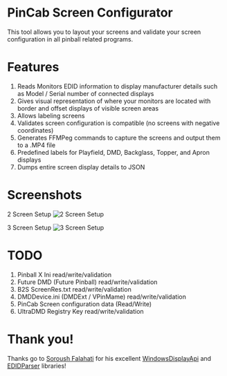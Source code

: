 # PinCab Screen Configurator
This tool allows you to layout your screens and validate your screen configuration in all pinball related programs.

# Features

1. Reads Monitors EDID information to display manufacturer details such as Model / Serial number of connected displays
2. Gives visual representation of where your monitors are located with border and offset displays of visible screen areas
3. Allows labeling screens
4. Validates screen configuration is compatible (no screens with negative coordinates)
5. Generates FFMPeg commands to capture the screens and output them to a .MP4 file
6. Predefined labels for Playfield, DMD, Backglass, Topper, and Apron displays
7. Dumps entire screen display details to JSON

# Screenshots

2 Screen Setup
![2 Screen Setup](https://github.com/xantari/PinCabScreenConfigurator/raw/master/Screenshots/Screenshot_2Screens.png "2 Screen Setup")

3 Screen Setup
![3 Screen Setup](https://github.com/xantari/PinCabScreenConfigurator/raw/master/Screenshots/Screenshot_3Screens.png "3 Screen Setup")

# TODO
1. Pinball X Ini read/write/validation
2. Future DMD (Future Pinball) read/write/validation
3. B2S ScreenRes.txt read/write/validation
4. DMDDevice.ini (DMDExt / VPinMame) read/write/validation
5. PinCab Screen configuration data (Read/Write)
6. UltraDMD Registry Key read/write/validation

# Thank you!
Thanks go to [Soroush Falahati](https://github.com/falahati) for his excellent [WindowsDisplayApi](https://github.com/falahati/WindowsDisplayAPI) and [EDIDParser](https://github.com/falahati/EDIDParser) libraries!